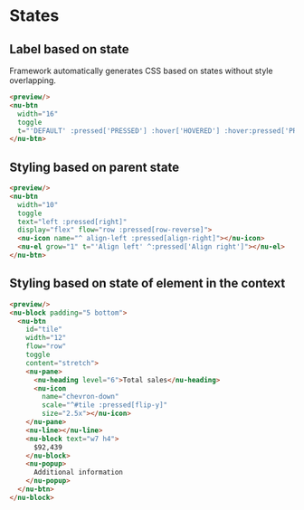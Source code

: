 # States

## Label based on state

Framework automatically generates CSS based on states without style overlapping.

```html
<preview/>
<nu-btn
  width="16"
  toggle
  t="'DEFAULT' :pressed['PRESSED'] :hover['HOVERED'] :hover:pressed['PRESSED & HOVERED']">
</nu-btn>
```

## Styling based on parent state

```html
<preview/>
<nu-btn
  width="10"
  toggle
  text="left :pressed[right]"
  display="flex" flow="row :pressed[row-reverse]">
  <nu-icon name="^ align-left :pressed[align-right]"></nu-icon>
  <nu-el grow="1" t="'Align left' ^:pressed['Align right']"></nu-el>
</nu-btn>
```

## Styling based on state of element in the context

```html
<preview/>
<nu-block padding="5 bottom">
  <nu-btn
    id="tile"
    width="12"
    flow="row"
    toggle
    content="stretch">
    <nu-pane>
      <nu-heading level="6">Total sales</nu-heading>
      <nu-icon
        name="chevron-down"
        scale="^#tile :pressed[flip-y]"
        size="2.5x"></nu-icon>
    </nu-pane>
    <nu-line></nu-line>
    <nu-block text="w7 h4">
      $92,439
    </nu-block>
    <nu-popup>
      Additional information
    </nu-popup>
  </nu-btn>
</nu-block>
```
